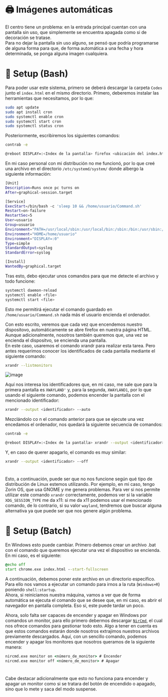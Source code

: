 # 🖨️ Imágenes automáticas

El centro tiene un problema: en la entrada principal cuentan con una pantalla sin uso, que simplemente se encuentra apagada como si de decoración se tratase.<br>
Para no dejar la pantalla sin uso alguno, se pensó que podría programarse de alguna forma para que, de forma automática a una fecha y hora determinada, se ponga alguna imagen cualquiera.<br>

# 🔨 Setup (Bash)

Para poder usar este sistema, primero se deberá descargar la carpeta `Codes` junto el `index.html` en el mismo directorio.
Primero, deberemos instalar las herramientas que necesitamos, por lo que:

```sh
sudo apt update
sudo apt install cron
sudo systemctl enable cron
sudo systemctl start cron
sudo systemctl status cron
```

Posteriormente, escribiremos los siguientes comandos:

```sh
contrab -e
```

```sh
@reboot DISPLAY=:<Index de la pantalla> firefox <ubicación del index.html> --kiosk 
```

En mi caso personal con mi distribución no me funcionó, por lo que creé una archivo en el directorio `/etc/systemd/system/` donde albergo la siguiente información:

```sh
[Unit]
Description=Runs once pc turns on
After=graphical-session.target

[Service]
ExecStart=/bin/bash -c 'sleep 10 && /home/usuario/Command.sh'
Restart=on-failure
RestartSec=5
User=usuario
Group=usuario
Environment="PATH=/usr/local/sbin:/usr/local/bin:/sbin:/bin:/usr/sbin:/usr/bin"
Environment="HOME=/home/usuario"
Environment="DISPLAY=:0"
Type=simple
StandardOutput=syslog
StandardError=syslog

[Install]
WantedBy=graphical.target
```

Tras esto, debo ejecutar unos comandos para que me detecte el archivo y todo funcione:

```sh
systemctl daemon-reload
systemctl enable <file>
systemctl start <file>
```

Esto me permitirá ejecutar el comando guardado en `/home/usuario/Command.sh` nada más el usuario encienda el ordenador.

Con esto escrito, veremos que cada vez que encendemos nuestro dispositovo, automáticamente se abre firefox en nuestra página HTML. Aunque adicionalmente, nosotros también queremos que, una vez se encienda el dispositvo, se encienda una pantalla.<br>
En este caso, usaremos el comando xrandr para realizar esta tarea. Pero antes requerimos conocer los identificados de cada pantalla mediante el siguiente comando:

```sh
xrandr --listmonitors
```

![image](https://github.com/user-attachments/assets/3e903e5a-4082-4ac6-8e93-d4ea35991284)

Aquí nos interesa los identificadores que, en mi caso, me sale que para la primera pantalla es `XWAYLAND'` y, para la segunda, `XWAYLAND1`, por lo que usando el siguiente comando, podemos encender la pantalla con el mencionado identificador:

```sh
xrandr --output <identificador> --auto
```

Mezclándolo co n el comando anterior para que se ejecute una vez encedamos el ordenador, nos quedará la siguiente secuencia de comandos:

```sh
contrab -e
```

```sh
@reboot DISPLAY=:<Index de la pantalla> xrandr --output <identificador> --auto firefox <ubicación del index.html> --kiosk 
```

Y, en caso de querer apagarlo, el comando es muy similar:

```sh
xrandr --output <identificador> --off
```

#

Esto, a continuación, puede ser que no nos funcione según qué tipo de distribución de Linux estemos utilizando. Por ejemplo, en mi caso, tengo Zorin OS, que usa GNOME y me genera problemas. Para ver si nos permite utilizar este comando `xrandr` correctamente, podemos ver si la variable `XDG_SESSION_TYPE` me da x11: si me da x11 podemos usar el mencionado comando, de lo contrario, si su valor `wayland`, tendremos que buscar alguna alternativa ya que puede ser que nos genere algún problema.

# 🔨 Setup (Batch)

En Windows esto puede cambiar. Primero debemos crear un archivo .bat con el comando que queremos ejecutar una vez el dispositivo se encienda. En mi caso, es el siguiente:

```bat
@echo off
start chrome.exe index.html --start-fullscreen
```

A continuación, debemos poner este archivo en un directorio específico. Para ello nos vamos a ejecutar un comando para irnos a la ruta (`Windows+R`) poniendo `shell:startup`.<br>
Ahora, si reiniciamos nuestra máquina, vamos a ver que de forma automática se ejecuta el comando que se desee que, en mi caso, es abrir el navegador en pantalla completa. Eso sí, este puede tardar un poco.

Ahora, solo falta ser capaces de encender y apagar en Windows por comandos un monitor, para ello primero debermos descargar [`NirCmd`](https://www.nirsoft.net/utils/nircmd.html), el cual nos ofrece comandos para gestionar todo esto. 
Algo a tener en cuenta es que estos comandos estarán donde nosotros extrajimos nuestros archivos previamente descargados.
Aquí, con un sencillo comando, podemos encender y apagar los monitores que nosotros queramos de la siguiente manera:

```bat
nircmd.exe monitor on <número_de_monitor> # Encender
nircmd.exe monitor off <número_de_monitor> # Apagar
```

# 

Cabe destacar adicionalmente que esto no funciona para encender y apagar un monitor como si se tratara del botón de encendido o apagado, sino que lo mete y saca del modo suspense.
